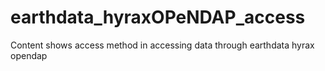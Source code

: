 # earthdata_hyraxOPeNDAP_access
Content shows access method in accessing data through earthdata hyrax opendap
